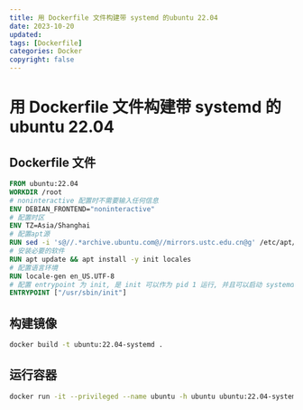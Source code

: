 ```yaml
---
title: 用 Dockerfile 文件构建带 systemd 的ubuntu 22.04
date: 2023-10-20
updated:
tags: [Dockerfile]
categories: Docker
copyright: false
---
```


# 用 Dockerfile 文件构建带 systemd 的ubuntu 22.04

## Dockerfile 文件
```Dockerfile
FROM ubuntu:22.04
WORKDIR /root
# noninteractive 配置时不需要输入任何信息
ENV DEBIAN_FRONTEND="noninteractive"
# 配置时区
ENV TZ=Asia/Shanghai
# 配置apt源
RUN sed -i 's@//.*archive.ubuntu.com@//mirrors.ustc.edu.cn@g' /etc/apt/sources.list
# 安装必要的软件
RUN apt update && apt install -y init locales
# 配置语言环境
RUN locale-gen en_US.UTF-8
# 配置 entrypoint 为 init, 是 init 可以作为 pid 1 运行, 并且可以启动 systemd
ENTRYPOINT ["/usr/sbin/init"]
```

## 构建镜像
```bash
docker build -t ubuntu:22.04-systemd .
```

## 运行容器
```bash
docker run -it --privileged --name ubuntu -h ubuntu ubuntu:22.04-systemd
```
